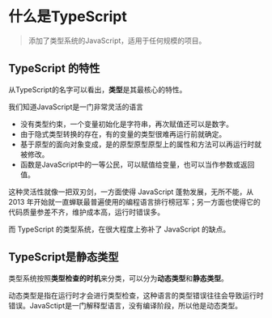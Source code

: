 # 什么是TypeScript

> 添加了类型系统的JavaScript，适用于任何规模的项目。

## TypeScript 的特性

从TypeScript的名字可以看出，**类型**是其最核心的特性。

我们知道JavaScript是一门非常灵活的语言

- 没有类型约束，一个变量初始化是字符串，再次赋值还可以是数字。
- 由于隐式类型转换的存在，有的变量的类型很难再运行前就确定。
- 基于原型的面向对象变成，是的原型原型原型上的属性和方法可以再运行时就被修改。
- 函数是JavaScript中的一等公民，可以赋值给变量，也可以当作参数或返回值。

这种灵活性就像一把双刃剑，一方面使得 JavaScript 蓬勃发展，无所不能，从 2013 年开始就一直蝉联最普遍使用的编程语言排行榜冠军；另一方面也使得它的代码质量参差不齐，维护成本高，运行时错误多。

而 TypeScript 的类型系统，在很大程度上弥补了 JavaScript 的缺点。

## TypeScript是静态类型

类型系统按照**类型检查的时机**来分类，可以分为**动态类型**和**静态类型**。

动态类型是指在运行时才会进行类型检查，这种语言的类型错误往往会导致运行时错误。JavaSctipt是一门解释型语言，没有编译阶段，所以他是动态类型。